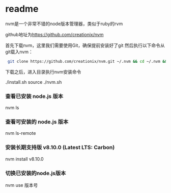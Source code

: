 # readme

nvm是一个非常不错的node版本管理器，类似于ruby的rvm

github地址为<https://github.com/creationix/nvm>

首先下载nvm，这里我们需要使用Git，确保提前安装好了git
然后执行以下命令从git载入nvm：

```bash
 git clone https://github.com/creationix/nvm.git ~/.nvm && cd ~/.nvm && git checkout \`git describe --abbrev=0 --tags\`  
```

下载之后，进入目录执行nvm安装命令

./install.sh
source ./nvm.sh

### 查看已安装 node.js 版本

nvm ls

### 查看可安装的 node.js 版本

nvm ls-remote

### 安装长期支持版 v8.10.0   (Latest LTS: Carbon)

nvm install v8.10.0

### 切换已安装的node.js版本

nvm use 版本号

